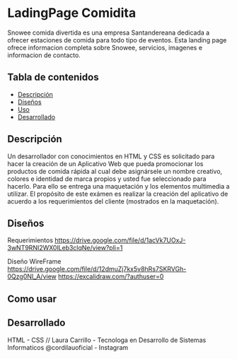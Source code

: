 # LadingPage Comidita

Snowee comida divertida es una empresa Santandereana dedicada a ofrecer estaciones de comida para todo tipo de eventos.
Esta landing page ofrece informacion completa sobre Snowee, servicios, imagenes e informacion de contacto.

## Tabla de contenidos

- [Descripción](#descripción)
- [Diseños](#diseños)
- [Uso](#uso)
- [Desarrollado](#Desarrollado)


## Descripción

Un desarrollador con conocimientos en HTML y CSS es solicitado para hacer la creación de un Aplicativo Web que pueda promocionar los productos de comida rápida al cual debe asignársele un nombre creativo, colores e identidad de marca propios y usted fue seleccionado para hacerlo. Para ello se entrega una maquetación y los elementos multimedia a utilizar. El propósito de este exámen es realizar la creación del aplicativo de acuerdo a los requerimientos del cliente (mostrados en la maquetación).


## Diseños

Requerimientos
https://drive.google.com/file/d/1acVk7UOxJ-3wNT9RNI2WX0lLeb3clqNe/view?pli=1

Diseño WireFrame
https://drive.google.com/file/d/12dmuZj7kx5v8hRs7SKRVGh-0Qzg0NI_A/view
https://excalidraw.com/?authuser=0


## Como usar




## Desarrollado 

HTML - CSS //
Laura Carrillo - Tecnologa en Desarrollo de Sistemas Informaticos
@cordilauoficial - Instagram 
